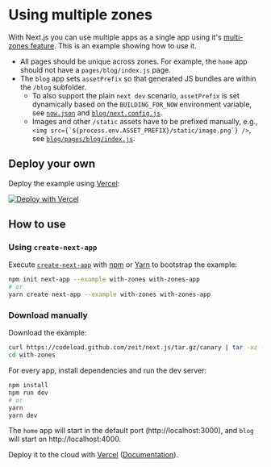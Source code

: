 # Using multiple zones

With Next.js you can use multiple apps as a single app using it's [multi-zones feature](https://nextjs.org/docs#multi-zones). This is an example showing how to use it.

- All pages should be unique across zones. For example, the `home` app should not have a `pages/blog/index.js` page.
- The `blog` app sets `assetPrefix` so that generated JS bundles are within the `/blog` subfolder.
  - To also support the plain `next dev` scenario, `assetPrefix` is set dynamically based on the `BUILDING_FOR_NOW` environment variable, see [`now.json`](now.json) and [`blog/next.config.js`](blog/next.config.js).
  - Images and other `/static` assets have to be prefixed manually, e.g., `` <img src={`${process.env.ASSET_PREFIX}/static/image.png`} /> ``, see [`blog/pages/blog/index.js`](blog/pages/blog/index.js).

## Deploy your own

Deploy the example using [Vercel](https://vercel.com):

[![Deploy with Vercel](https://vercel.com/button)](https://vercel.com/import/project?template=https://github.com/zeit/next.js/tree/canary/examples/with-zones)

## How to use

### Using `create-next-app`

Execute [`create-next-app`](https://github.com/zeit/next.js/tree/canary/packages/create-next-app) with [npm](https://docs.npmjs.com/cli/init) or [Yarn](https://yarnpkg.com/lang/en/docs/cli/create/) to bootstrap the example:

```bash
npm init next-app --example with-zones with-zones-app
# or
yarn create next-app --example with-zones with-zones-app
```

### Download manually

Download the example:

```bash
curl https://codeload.github.com/zeit/next.js/tar.gz/canary | tar -xz --strip=2 next.js-canary/examples/with-zones
cd with-zones
```

For every app, install dependencies and run the dev server:

```bash
npm install
npm run dev
# or
yarn
yarn dev
```

The `home` app will start in the default port (http://localhost:3000), and `blog` will start on http://localhost:4000.

Deploy it to the cloud with [Vercel](https://vercel.com/import?filter=next.js&utm_source=github&utm_medium=readme&utm_campaign=next-example) ([Documentation](https://nextjs.org/docs/deployment)).
